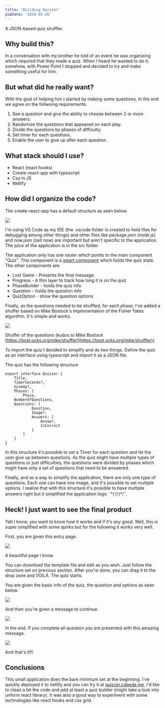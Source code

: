 ```yaml
---
title: 'Building Quizzer'
pubDate: '2019-05-26'
---
```


A JSON-based quiz shuffler.

## Why build this?

In a conversation with my brother he told of an event he was organizing which required that they made a quiz. When I heard he wanted to do it, somehow, with Power Point I stopped and decided to try and make something useful for him.

## But what did he really want?

With the goal of helping him I started by making some questions. In the end we agree on the follwoing requirements:

1. See a question and give the ability to choose between 2 or more answers.
2. Randomize the questions that appeared on each play.
3. Divide the questions by phases of difficulty.
4. Set timer for each questions.
5. Enable the user to give up after each question.

## What stack should I use?

- React (react hooks)
- Create-react-app with typescript
- Css in JS
- Netlify

## How did I organize the code?

The create-react-app has a default structure as seen below.

![](./Untitled-2674a39e-b1e1-45e1-b885-6194bb851dc6.png)

I'm using VS Code as my IDE (the .vscode folder is created to hold files for debugging among other things) and other files like package.json (node.js) and now.json (zeit now) are important but aren't specific to the application. The juice of the application is in the src folder.

The application only has one router which points to the main component "Quiz". This component is a [smart component](https://medium.com/@dan_abramov/smart-and-dumb-components-7ca2f9a7c7d0) which holds the quiz state. The other components are:

- Lost Game - Presents the final message.
- Progress - A thin layer to track how long it is on the quiz
- PhaseBuilder - holds the quiz info
- Question - holds the question info
- QuizOption - show the question options

Finally, as the questions needed to be shuffled, for each phase, I've added a shuffer based on Mike Bostock's implementation of the Fisher Yates algorithm. It's simple and works.

![](./Untitled-e45086e8-5038-46b2-bb4c-9630b2f1e06e.png)

Shuffer of the questions (kudos to Mike Bostock [https://bost.ocks.org/mike/shuffle/](https://bost.ocks.org/mike/shuffle/))

To import the quiz I decided to simplify and do two things. Define the quiz as an interface using typescript and import it as a JSON file.

The quiz has the following structure

    export interface Quizzer {
    	Title,
    	TimerSeconds?,
    	GiveUp?,
    	Phases: [
    		Phase,
        NumberOfQuestions,
        Questions: [
    			Question,
    			Image?,
    			Answers: [
    				Answer,
    				IsCorrect
    			]
    		]
    	]
    }

In this structure it's possible to set a Timer for each question and let the user give up between questions. As the quiz might have multiple types of questions or just difficulties, the questions were divided by phases which might have only a set of questions that need to be answered.

Finally, and as a way to simplify the application, there are only one type of questions. Each one can have one image, and it's possible to set multiple options. I realize that with this structure it's possible to have multiple answers right but it simplified the application logic ¯\*(ツ)\*/¯.

## Heck! I just want to see the final product

Yah I know, you want to know how it works and if it's any good. Well, this is super simplified with some quirks but for the following it works very well.

First, you are given this entry page.

![](./Untitled-42fd50f6-78be-452a-be43-9e8ac394cdf1.png)

A beautiful page I know

You can download the template file and edit as you wish. Just follow the structure set on previous section. After you're done, you can drag it to the drop zone and VOILÁ. The quiz starts.

You are given the basic info of the quiz, the question and options as seen below.

![](./Untitled-c1ab5840-ab6a-4cc2-aba7-6b5e977b3edf.png)

And then you're given a message to continue.

![](./Untitled-b93c5354-49a9-4ed9-b2fb-dc71d724e7ff.png)

In the end. If you complete all question you are presented with this amazing message.

![](./Untitled-560f3487-22e4-486d-bc5c-36571054eb33.png)

And that's it!!!

## Conclusions

This small application does the bare minimum set at the beginning. I've quickly deployed it to netlify and you can try it at [quizzer.cabeda.me](http://quizzer.cabeda.me). I'd like to clean a bit the code and add at least a quiz builder (might take a look into unform react library). It was also a good way to experiment with some technologies like react hooks and css grid.
